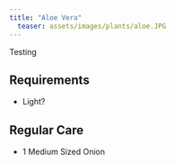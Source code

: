 ```yaml
---
title: "Aloe Vera"
  teaser: assets/images/plants/aloe.JPG
---
```


Testing  

## Requirements

* Light?

## Regular Care


* 1 Medium Sized Onion